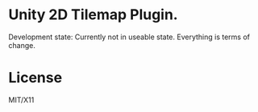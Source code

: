 # Unity 2D Tilemap Plugin.

Development state: Currently not in useable state.
Everything is terms of change.

# License
MIT/X11
